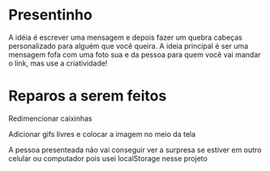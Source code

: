 # Presentinho

<p> A idéia é escrever uma mensagem e depois fazer um quebra cabeças personalizado para alguém que você queira. A ideia principal é ser uma mensagem fofa com uma foto sua e da pessoa para quem você vai mandar o link, mas use a criatividade!</p>

# Reparos a serem feitos
<p>Redimencionar caixinhas</p>
<p></p>Adicionar gifs livres e colocar a imagem no meio da tela</p>
<p></p>A pessoa presenteada não vai conseguir ver a surpresa se estiver em outro celular ou computador pois usei localStorage nesse projeto</p>
